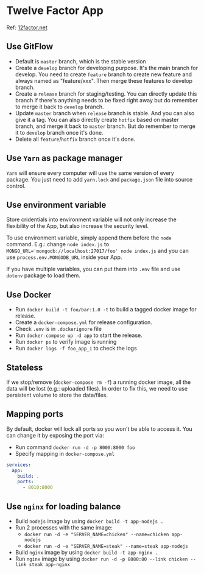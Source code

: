 # Twelve Factor App

Ref: [12factor.net](12factor.net)

## Use GitFlow

* Default is `master` branch, which is the stable version
* Create a `develop` branch for developing purpose. It's the main branch for
  develop. You need to create `feature` branch to create new feature and always
  named as "feature/xxx". Then merge these features to develop branch.
* Create a `release` branch for staging/testing. You can directly update this
  branch if there's anything needs to be fixed right away but do remember to
  merge it back to `develop` branch.
* Update `master` branch when `release` branch is stable. And you can also give
  it a tag. You can also directly create `hotfix` based on master branch, and
  merge it back to `master` branch. But do remember to merge it to `develop`
  branch once it's done.
* Delete all `feature`/`hotfix` branch once it's done.

## Use `Yarn` as package manager

`Yarn` will ensure every computer will use the same version of every package.
You just need to add `yarn.lock` and `package.json` file into source control.

## Use environment variable

Store cridentials into environment variable will not only increase the
flexibility of the App, but also increase the security level.

To use environment variable, simply append them before the `node` command. E.g.:
change `node index.js` to `MONGO_URL='mongodb://localhost:27017/foo' node
index.js` and you can use `process.env.MONGODB_URL` inside your App.

If you have multiple variables, you can put them into `.env` file and use
`dotenv` package to load them.

## Use Docker

* Run `docker build -t foo/bar:1.0 -t` to build a tagged docker image for
  release.
* Create a `docker-compose.yml` for release configuration.
* Check `.env` is in `.dockerignore` file
* Run `docker-compose up -d app` to start the release.
* Run `docker ps` to verify image is running
* Run `docker logs -f foo_app_1` to check the logs

## Stateless

If we stop/remove (`docker-compose rm -f`) a running docker image, all the data
will be lost (e.g.: uploaded files). In order to fix this, we need to use
persistent volume to store the data/files.

## Mapping ports

By default, docker will lock all ports so you won't be able to access it. You
can change it by exposing the port via:

* Run command `docker run -d -p 8000:8000 foo`
* Specify mapping in `docker-compose.yml`

```yaml
services:
  app:
    build: .
    ports:
      - 8010:8000
```

## Use `nginx` for loading balance

* Build `nodejs` image by using `docker build -t app-nodejs .`
* Run 2 processes with the same image:
  * `docker run -d -e "SERVER_NAME=chicken" --name=chicken app-nodejs`
  * `docker run -d -e "SERVER_NAME=steak" --name=steak app-nodejs`
* Build `nginx` image by using `docker build -t app-nginx .`
* Run `nginx` image by using `docker run -d -p 8080:80 --link chicken --link
  steak app-nginx`
